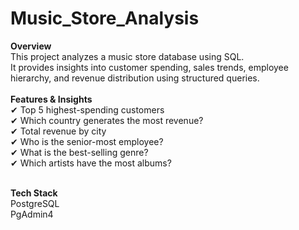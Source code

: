 # Music_Store_Analysis
 <b>Overview</b>
 <br>
This project analyzes a music store database using SQL. 
<br>
It provides insights into customer spending, sales trends, employee hierarchy, and revenue distribution using structured queries.
<br>
<br>
<b>Features & Insights</b>
<br>
✔ Top 5 highest-spending customers
<br>
✔ Which country generates the most revenue?
<br>
✔ Total revenue by city
<br>
✔ Who is the senior-most employee?
<br>
✔ What is the best-selling genre?
<br>
✔ Which artists have the most albums?
<br>
<br>

<b>Tech Stack</b>
<br>
PostgreSQL
<br>
PgAdmin4




